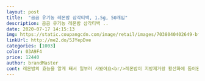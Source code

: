 ```yaml
---
layout: post 
title:  "곰곰 유기농 레몬밤 삼각티백, 1.5g, 50개입" 
description: 곰곰 유기농 레몬밤 삼각티백 ..
date: 2020-07-17 14:15:13 
img: https://static.coupangcdn.com/image/retail/images/7038040402649-bffde7e3-af88-434a-b58b-1432aa6e9116.jpg 
linkUrl: http://me2.do/5JYepDve 
categories: [1003] 
color: 03A9F4 
price: 12440 
author: brandMaster 
cont: 레몬밤의 효능을 알게 돼서 일부러 사봤어요<br/>레몬밤이 지방제거랑 황산화에 돔이된다고 추천받았는데  향도 좋구 아들도 정수물보다 맛있다고해서  둘이 엄청 마셔요.<br/>차로 마시다보니수분을 마니 섭취하게 되서  더 좋아요.<br/>우리 모자는  계속마시게 될거 같아요 ㅎ<br/>뭔가 더 건강한 느낌이 나는 유기농으로다가<br/>아직까지 터진 티백은 없었습니다!<br/>엄마께 권해드렸어요.<br/> 좋아하시네요.<br/><br/>요즘 몸이 무겁고 찌뿌둥해서 건강에 좋은 차를 알아보던 중 레몬밤차가 좋다고 해서요.<br/> 책상에만 주로 앉아있다보니 뱃살도 찌고 소화도 잘 안되는 것 같고 한데 좋은 차 인 것 같네요.<br/><br/>저는 풀티를 싫어하지만<br/>쿠팡에서 검색해보니 유기농 차 50 티백인데 품질도 좋고 가격도 저렴하고 구매후기가 아주 좋았습니다.<br/> 주문해서 새벽배송으로 받아 음용해보았는데 역시나 참 좋네요.<br/> 레몬밤차의 향이 참 기분이 좋고 상쾌합니다.<br/> 항바이러스 성분도 있다고 하니 꾸준이 마시면 더 좋겠죠?<br/>텀블러에 하나 우려내면 너무 진하지 않고 마시기 딱 좋더라구요<br/>허브하면 왠지 어른들께는 낯설 수 있는데 이 차는 쑥향도 나면서 레몬향도 나서 친숙하면서도 기분좋은 차인것 같습니다.<br/> 사진을 보시면 아시겠지만 찻잎이 아주 실하고 향이 좋습니다.<br/> 적극 추천합니다.<br/> ^^<br/> 
---
```

 